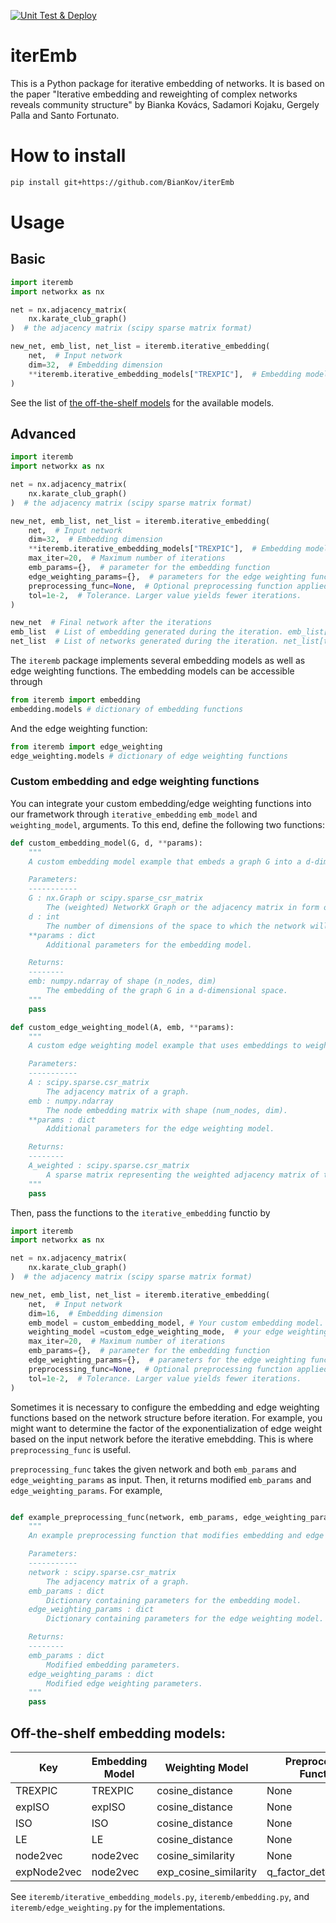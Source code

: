 [![Unit Test & Deploy](https://github.com/BianKov/iterEmb/actions/workflows/main.yml/badge.svg)](https://github.com/BianKov/iterEmb/actions/workflows/main.yml)

# iterEmb

This is a Python package for iterative embedding of networks. It is based on the paper "Iterative embedding and reweighting of complex networks reveals community structure" by Bianka Kovács, Sadamori Kojaku, Gergely Palla and Santo Fortunato.

# How to install
```bash
pip install git+https://github.com/BianKov/iterEmb
```

# Usage

## Basic

```python
import iteremb
import networkx as nx

net = nx.adjacency_matrix(
    nx.karate_club_graph()
)  # the adjacency matrix (scipy sparse matrix format)

new_net, emb_list, net_list = iteremb.iterative_embedding(
    net,  # Input network
    dim=32,  # Embedding dimension
    **iteremb.iterative_embedding_models["TREXPIC"],  # Embedding models
)
```

See the list of [the off-the-shelf models](#off-the-shelf-embedding-models) for the available models.

## Advanced

```python
import iteremb
import networkx as nx

net = nx.adjacency_matrix(
    nx.karate_club_graph()
)  # the adjacency matrix (scipy sparse matrix format)

new_net, emb_list, net_list = iteremb.iterative_embedding(
    net,  # Input network
    dim=32,  # Embedding dimension
    **iteremb.iterative_embedding_models["TREXPIC"],  # Embedding models
    max_iter=20,  # Maximum number of iterations
    emb_params={},  # parameter for the embedding function
    edge_weighting_params={},  # parameters for the edge weighting function
    preprocessing_func=None,  # Optional preprocessing function applied to the network before embedding
    tol=1e-2,  # Tolerance. Larger value yields fewer iterations.
)

new_net  # Final network after the iterations
emb_list  # List of embedding generated during the iteration. emb_list[t] is the one at the $t$th iteration
net_list  # List of networks generated during the iteration. net_list[t] is the one at the $t$th iteration
```

The `iteremb` package implements several embedding models as well as edge weighting functions. The embedding models can be accessible through
```python
from iteremb import embedding
embedding.models # dictionary of embedding functions
```
And the edge weighting function:
```python
from iteremb import edge_weighting
edge_weighting.models # dictionary of edge weighting functions
```

### Custom embedding and edge weighting functions

You can integrate your custom embedding/edge weighting functions into our frametwork through `iterative_embedding` `emb_model` and `weighting_model`, arguments. To this end, define the following two functions:

```python
def custom_embedding_model(G, d, **params):
    """
    A custom embedding model example that embeds a graph G into a d-dimensional space.

    Parameters:
    -----------
    G : nx.Graph or scipy.sparse_csr_matrix
        The (weighted) NetworkX Graph or the adjacency matrix in form of the scipy sparse format.
    d : int
        The number of dimensions of the space to which the network will be embedded.
    **params : dict
        Additional parameters for the embedding model.

    Returns:
    --------
    emb: numpy.ndarray of shape (n_nodes, dim)
        The embedding of the graph G in a d-dimensional space.
    """
    pass

def custom_edge_weighting_model(A, emb, **params):
    """
    A custom edge weighting model example that uses embeddings to weight the edges of a graph.

    Parameters:
    -----------
    A : scipy.sparse.csr_matrix
        The adjacency matrix of a graph.
    emb : numpy.ndarray
        The node embedding matrix with shape (num_nodes, dim).
    **params : dict
        Additional parameters for the edge weighting model.

    Returns:
    --------
    A_weighted : scipy.sparse.csr_matrix
        A sparse matrix representing the weighted adjacency matrix of the graph.
    """
    pass
```

Then, pass the functions to the `iterative_embedding` functio by

```python
import iteremb
import networkx as nx

net = nx.adjacency_matrix(
    nx.karate_club_graph()
)  # the adjacency matrix (scipy sparse matrix format)

new_net, emb_list, net_list = iteremb.iterative_embedding(
    net,  # Input network
    dim=16,  # Embedding dimension
    emb_model = custom_embedding_model, # Your custom embedding model.
    weighting_model =custom_edge_weighting_mode,  # your edge weighting model.
    max_iter=20,  # Maximum number of iterations
    emb_params={},  # parameter for the embedding function
    edge_weighting_params={},  # parameters for the edge weighting function
    preprocessing_func=None,  # Optional preprocessing function applied to the network before embedding
    tol=1e-2,  # Tolerance. Larger value yields fewer iterations.
)

```

Sometimes it is necessary to configure the embedding and edge weighting functions based on the network structure before iteration. For example, you might want to determine the factor of the exponentialization of edge weight based on the input network before the iterative emebdding. This is where `preprocessing_func` is useful.

`preprocessing_func` takes the given network and both `emb_params` and `edge_weighting_params` as input. Then, it returns modified `emb_params` and `edge_weighting_params`. For example,

```python

def example_preprocessing_func(network, emb_params, edge_weighting_params):
    """
    An example preprocessing function that modifies embedding and edge weighting parameters based on the network structure.

    Parameters:
    -----------
    network : scipy.sparse.csr_matrix
        The adjacency matrix of a graph.
    emb_params : dict
        Dictionary containing parameters for the embedding model.
    edge_weighting_params : dict
        Dictionary containing parameters for the edge weighting model.

    Returns:
    --------
    emb_params : dict
        Modified embedding parameters.
    edge_weighting_params : dict
        Modified edge weighting parameters.
    """
    pass
```

## Off-the-shelf embedding models:


| Key          | Embedding Model | Weighting Model            | Preprocessing Function         |
|--------------|-----------------|----------------------------|--------------------------------|
| TREXPIC      | TREXPIC         | cosine_distance            | None                           |
| expISO       | expISO          | cosine_distance            | None                           |
| ISO          | ISO             | cosine_distance            | None                           |
| LE           | LE              | cosine_distance            | None                           |
| node2vec     | node2vec        | cosine_similarity          | None                           |
| expNode2vec  | node2vec        | exp_cosine_similarity      | q_factor_determination        |

See `iteremb/iterative_embedding_models.py`, `iteremb/embedding.py`, and `iteremb/edge_weighting.py` for the implementations.
